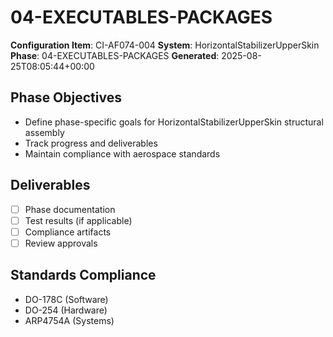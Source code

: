# 04-EXECUTABLES-PACKAGES

**Configuration Item**: CI-AF074-004
**System**: HorizontalStabilizerUpperSkin
**Phase**: 04-EXECUTABLES-PACKAGES
**Generated**: 2025-08-25T08:05:44+00:00

## Phase Objectives
- Define phase-specific goals for HorizontalStabilizerUpperSkin structural assembly
- Track progress and deliverables
- Maintain compliance with aerospace standards

## Deliverables
- [ ] Phase documentation
- [ ] Test results (if applicable)
- [ ] Compliance artifacts
- [ ] Review approvals

## Standards Compliance
- DO-178C (Software)
- DO-254 (Hardware)
- ARP4754A (Systems)

